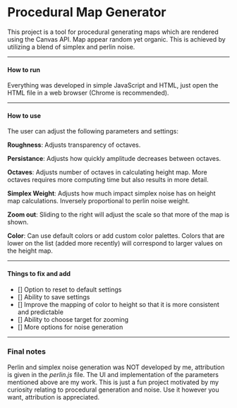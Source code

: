# Procedural Map Generator

This project is a tool for procedural generating maps which are rendered using the Canvas API. Map appear random yet organic. This is achieved by utilizing a blend of simplex and perlin noise.

---

#### How to run

Everything was developed in simple JavaScript and HTML, just open the HTML file in a web browser (Chrome is recommended).

---

#### How to use

The user can adjust the following parameters and settings:

**Roughness**: Adjusts transparency of octaves.

**Persistance**: Adjusts how quickly amplitude decreases between octaves.

**Octaves**: Adjusts number of octaves in calculating height map. More octaves requires more computing time but also results in more detail.

**Simplex Weight**: Adjusts how much impact simplex noise has on height map calculations. Inversely proportional to perlin noise weight.

**Zoom out**: Sliding to the right will adjust the scale so that more of the map is shown.

**Color**: Can use default colors or add custom color palettes. Colors that are lower on the list (added more recently) will correspond to larger values on the height map.

---

#### Things to fix and add

- [] Option to reset to default settings
- [] Ability to save settings
- [] Improve the mapping of color to height so that it is more consistent and predictable
- [] Ability to choose target for zooming
- [] More options for noise generation

---

### Final notes

Perlin and simplex noise generation was NOT developed by me, attribution is given in the _perlin.js_ file. The UI and implementation of the parameters mentioned above are my work. This is just a fun project motivated by my curiosity relating to procedural generation and noise. Use it however you want, attribution is appreciated.
